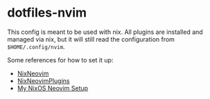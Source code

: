 # dotfiles-nvim

This config is meant to be used with nix.
All plugins are installed and managed via nix, but it will still read the configuration from `$HOME/.config/nvim`.


Some references for how to set it up:
- [NixNeovim](https://github.com/NixNeovim/NixNeovim)
- [NixNeovimPlugins](https://github.com/NixNeovim/NixNeovimPlugins)
- [My NixOS Neovim Setup](https://github.com/lwndhrst/nixos-config/blob/main/modules/nvim/default.nix)
